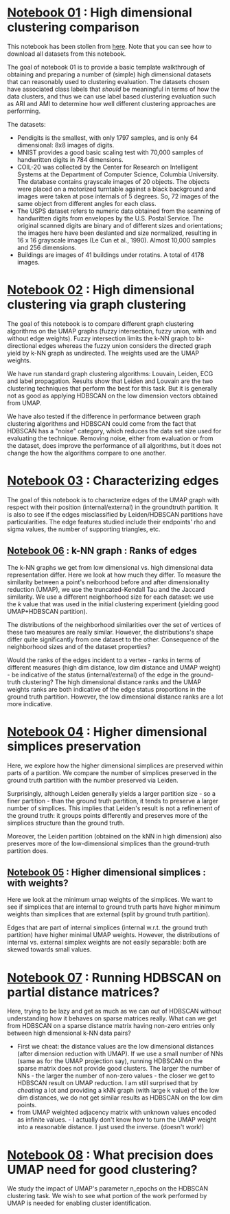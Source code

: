 # [Notebook 01](./01-DimRed_comparison.ipynb) : High dimensional clustering comparison

This notebook has been stollen from [here](https://gist.github.com/lmcinnes/24ed5c22c80125be5133811d677eae7b). Note that you can see how to download all datasets from this notebook.

The goal of notebook 01 is to provide a basic template walkthrough of obtaining and preparing a number of (simple) high dimensional datasets that can reasonably used to clustering evaluation. The datasets chosen have associated class labels that *should* be meaningful in terms of how the data clusters, and thus we can use label based clustering evaluation such as ARI and AMI to determine how well different clustering approaches are performing.

The datasets:
* Pendigits is the smallest, with only 1797 samples, and is only 64 dimensional: 8x8 images of digits.
* MNIST provides a good basic scaling test with 70,000 samples of handwritten digits in 784 dimensions.
* COIL-20 was collected by the Center for Research on Intelligent Systems at the Department of Computer Science, Columbia University. The database contains grayscale images of 20 objects. The objects were placed on a motorized turntable against a black background and images were taken at pose internals of 5 degrees. So, 72 images of the same object from different angles for each class.
* The USPS dataset refers to numeric data obtained from the scanning of handwritten digits from envelopes by the U.S. Postal Service. The original scanned digits are binary and of different sizes and orientations; the images here have been deslanted and size normalized, resulting in 16 x 16 grayscale images (Le Cun et al., 1990). Almost 10,000 samples and 256 dimensions.
* Buildings are images of  41 buildings under rotatins. A total of 4178 images.

# [Notebook 02](./02-GraphClustering_on_UMAP_graph.ipynb) : High dimensional clustering via graph clustering

The goal of this notebook is to compare different graph clustering algorithms on the UMAP graphs (fuzzy intersection, fuzzy union, with and without edge weights). Fuzzy intersection limits the k-NN graph to bi-directional edges whereas the fuzzy union considers the directed graph yield by k-NN graph as undirected. The weights used are the UMAP weights.

We have run standard graph clustering algorithms: Louvain, Leiden, ECG and label propagation.
Results show that Leiden and Louvain are the two clustering techniques that perform the best for this task. But it is generally not as good as applying HDBSCAN on the low dimension vectors obtained from UMAP.

We have also tested if the difference in performance between graph clustering algorithms and HDBSCAN could come from the fact that HDBSCAN has a "noise" category, which reduces the data set size used for evaluating the technique. Removing noise, either from evaluation or from the dataset, does improve the performance of all algorithms, but it does not change the how the algorithms compare to one another.

# [Notebook 03](./03-UMAP_graph_study.ipynb) : Characterizing edges

The goal of this notebook is to characterize edges of the UMAP graph with respect with their position (internal/external) in the groundtruth partition. It is also to see if the edges misclassified by Leiden/HDBSCAN partitions have particularities. The edge features studied include their endpoints' rho and sigma values, the number of supporting triangles, etc. 

## [Notebook 06](./06-KNN_graph_study.ipynb) : k-NN graph : Ranks of edges

The k-NN graphs we get from low dimensional vs. high dimensional data representation differ. Here we look at how much they differ. To measure the similarity between a point's neiborhood before and after dimensionality reduction (UMAP), we use the truncated-Kendall Tau and the Jaccard similarity. We use a different neighborhood size for each dataset: we use the $k$ value that was used in the initial clustering experiment (yielding good UMAP+HDBSCAN partition).

The distributions of the neighborhood similarities over the set of vertices of these two measures are really similar. However, the distributions's shape differ quite significantly from one dataset to the other. Consequence of the neighborhood sizes and of the dataset properties? 

Would the ranks of the edges incident to a vertex - ranks in terms of different measures (high dim distance, low dim distance and UMAP weight) - be indicative of the status (internal/external) of the edge in the ground-truth clustering?
The high dimensional distance ranks and the UMAP weights ranks are both indicative of the edge status proportions in the ground truth partition. However, the low dimensional distance ranks are a lot more indicative.

# [Notebook 04](./04-cliques_preservation.ipynb) : Higher dimensional simplices preservation

Here, we explore how the higher dimensional simplices are preserved within parts of a partition. We compare the number of simplices preserved in the ground truth partition with the number preserved via Leiden.

Surprisingly, although Leiden generally yields a larger partition size - so a finer partition - than the ground truth partition, it tends to preserve a larger number of simplices. This implies that Leiden's result is not a refinement of the ground truth: it groups points differently and preserves more of the simplices structure than the ground truth.

Moreover, the Leiden partition (obtained on the kNN in high dimension) also preserves more of the low-dimensional simplices than the ground-truth partition does.

## [Notebook 05](./05-weighted_clique_preservation.ipynb) : Higher dimensional simplices : with weights?

Here we look at the minimum umap weights of the simplices. We want to see if simplices that are internal to ground truth parts have higher minimum weights than simplices that are external (split by ground truth partition).

Edges that are part of internal simplices (internal w.r.t. the ground truth partition) have higher minimal UMAP weights. However, the distributions of internal vs. external simplex weights are not easily separable: both are skewed towards small values.

# [Notebook 07](./07-HDBSCAN_on_UMAP_graph.ipynb) : Running HDBSCAN on partial distance matrices?

Here, trying to be lazy and get as much as we can out of HDBSCAN without understanding how it behaves on sparse matrices really. What can we get from HDBSCAN on a sparse distance matrix having non-zero entries only between high dimensional k-NN data pairs? 
* First we cheat: the distance values are the low dimensional distances (after dimension reduction with UMAP). If we use a small number of NNs (same as for the UMAP projection say), running HDBSCAN on the sparse matrix does not provide good clusters. The larger the number of NNs - the larger the number of non-zero values - the closer we get to HDBSCAN result on UMAP reduction. I am still surprised that by *cheating* a lot and providing a kNN graph (with large k value) of the low dim distances, we do not get similar results as HDBSCAN on the low dim points.
* from UMAP weighted adjacency matrix with unknown values encoded as infinite values. - I actually don't know how to turn the UMAP weight into a reasonable distance. I just used the inverse. (doesn't work!)


# [Notebook 08](./08-UMAP-nepochs.ipynb) : What precision does UMAP need for good clustering?

We study the impact of UMAP's parameter n_epochs on the HDBSCAN clustering task. We wish to see what portion of the work performed by UMAP is needed for enabling cluster identification.

